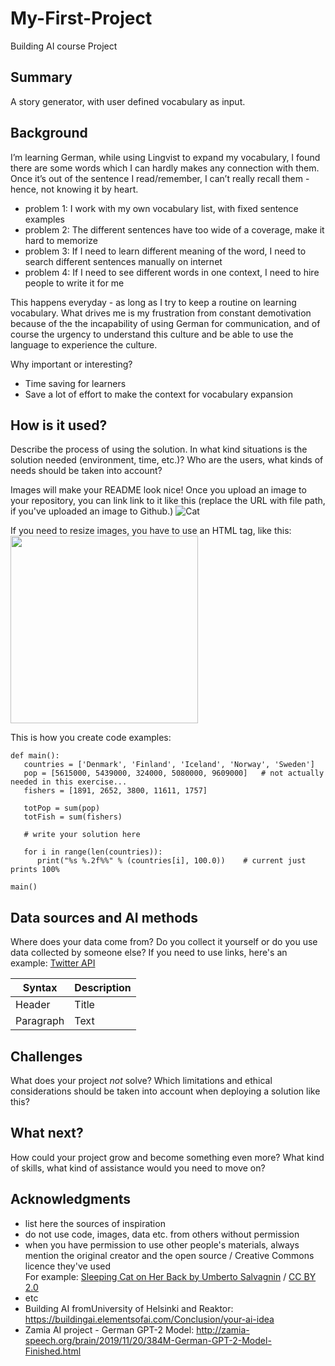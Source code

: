 # My-First-Project

Building AI course Project

## Summary

A story generator, with user defined vocabulary as input.


## Background
I’m learning German, while using Lingvist to expand my vocabulary, I found there are some words which I can hardly makes any connection with them. Once it’s out of the sentence I read/remember, I can’t really recall them - hence, not knowing it by heart.

* problem 1: I work with my own vocabulary list, with fixed sentence examples
* problem 2: The different sentences have too wide of a coverage, make it hard to memorize
* problem 3: If I need to learn different meaning of the word, I need to search different sentences manually on internet
* problem 4: If I need to see different words in one context, I need to hire people to write it for me 

This happens everyday - as long as I try to keep a routine on learning vocabulary. What drives me is my frustration from constant demotivation because of the the incapability of using German for communication, and of course the urgency to understand this culture and be able to use the language to experience the culture.

Why important or interesting?
* Time saving for learners
* Save a lot of effort to make the context for vocabulary expansion 

## How is it used?

Describe the process of using the solution. In what kind situations is the solution needed (environment, time, etc.)? Who are the users, what kinds of needs should be taken into account?

Images will make your README look nice!
Once you upload an image to your repository, you can link link to it like this (replace the URL with file path, if you've uploaded an image to Github.)
![Cat](https://upload.wikimedia.org/wikipedia/commons/5/5e/Sleeping_cat_on_her_back.jpg)

If you need to resize images, you have to use an HTML tag, like this:
<img src="https://upload.wikimedia.org/wikipedia/commons/5/5e/Sleeping_cat_on_her_back.jpg" width="300">

This is how you create code examples:
```
def main():
   countries = ['Denmark', 'Finland', 'Iceland', 'Norway', 'Sweden']
   pop = [5615000, 5439000, 324000, 5080000, 9609000]   # not actually needed in this exercise...
   fishers = [1891, 2652, 3800, 11611, 1757]

   totPop = sum(pop)
   totFish = sum(fishers)

   # write your solution here

   for i in range(len(countries)):
      print("%s %.2f%%" % (countries[i], 100.0))    # current just prints 100%

main()
```


## Data sources and AI methods
Where does your data come from? Do you collect it yourself or do you use data collected by someone else?
If you need to use links, here's an example:
[Twitter API](https://developer.twitter.com/en/docs)

| Syntax      | Description |
| ----------- | ----------- |
| Header      | Title       |
| Paragraph   | Text        |

## Challenges

What does your project _not_ solve? Which limitations and ethical considerations should be taken into account when deploying a solution like this?

## What next?

How could your project grow and become something even more? What kind of skills, what kind of assistance would you  need to move on? 


## Acknowledgments

* list here the sources of inspiration 
* do not use code, images, data etc. from others without permission
* when you have permission to use other people's materials, always mention the original creator and the open source / Creative Commons licence they've used
  <br>For example: [Sleeping Cat on Her Back by Umberto Salvagnin](https://commons.wikimedia.org/wiki/File:Sleeping_cat_on_her_back.jpg#filelinks) / [CC BY 2.0](https://creativecommons.org/licenses/by/2.0)
* etc
* Building AI fromUniversity of Helsinki and Reaktor: https://buildingai.elementsofai.com/Conclusion/your-ai-idea
* Zamia AI project - German GPT-2 Model: http://zamia-speech.org/brain/2019/11/20/384M-German-GPT-2-Model-Finished.html

